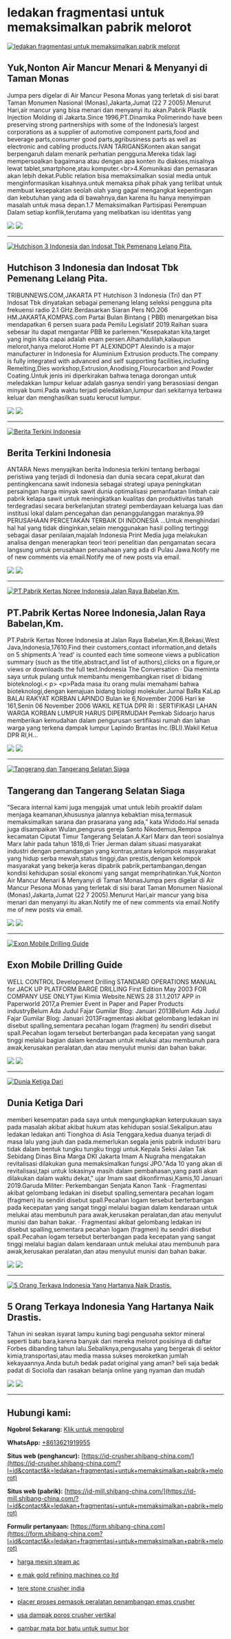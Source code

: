 # ledakan fragmentasi untuk memaksimalkan pabrik melorot

<a href="https://swt.shibang-china.com/?l=id&img&k=ledakan+fragmentasi+untuk+memaksimalkan+pabrik+melorot" target="_blank">![ledakan fragmentasi untuk memaksimalkan pabrik melorot](http://static.shibang-china.com/all-800x300/1527.jpg)</a>

## Yuk,Nonton Air Mancur Menari &amp; Menyanyi di Taman Monas
Jumpa pers digelar di Air Mancur Pesona Monas yang terletak di sisi barat Taman Monumen Nasional (Monas),Jakarta,Jumat (22 7 2005).Menurut Hari,air mancur yang bisa menari dan menyanyi itu akan.Pabrik Plastik Injection Molding di Jakarta.Since 1996,PT.Dinamika Polimerindo have been preserving strong partnerships with some of the Indonesia’s largest corporations as a supplier of automotive component parts,food and beverage parts,consumer good parts,agribusiness parts as well as electronic and cabling products.IVAN TARIGANSKonten akan sangat berpengaruh dalam menarik perhatian pengguna.Mereka tidak lagi mempersoalkan bagaimana atau dengan apa konten itu diakses,misalnya lewat tablet,smartphone,atau komputer.&lt;br&gt;4.Komunikasi dan pemasaran akan lebih dekat.Public relation bisa memaksimalkan sosial media untuk menginformasikan kisahnya.untuk memaksa pihak pihak yang terlibat untuk membuat kesepakatan seolah olah yang gagal mengangkat kepentingan dan kebutuhan yang ada di bawahnya,dan karena itu hanya menyimpan masalah untuk masa depan.1.7 Memaksimalkan Partisipasi Perempuan Dalam setiap konflik,terutama yang melibatkan isu identitas yang


<a href="https://whatsapp.shibangsoft.com/WhatsApp.php" target="_blank" title="WhatsApp">![](http://static.shibang-china.com/icon/whatsapp.png)</a> <a href="https://swt.shibang-china.com/?l=id&icon&k=ledakan+fragmentasi+untuk+memaksimalkan+pabrik+melorot" target="_blank">![](http://static.shibang-china.com/icon/chat-id.png)</a>

---

<a href="https://swt.shibang-china.com/?l=id&img&k=ledakan+fragmentasi+untuk+memaksimalkan+pabrik+melorot" target="_blank">![Hutchison 3 Indonesia dan Indosat Tbk Pemenang Lelang Pita.](http://static.shibang-china.com/all-800x300/1524.jpg)</a>

## Hutchison 3 Indonesia dan Indosat Tbk Pemenang Lelang Pita.
TRIBUNNEWS.COM,JAKARTA PT Hutchison 3 Indonesia (Tri) dan PT Indosat Tbk dinyatakan sebagai pemenang lelang seleksi pengguna pita frekuensi radio 2.1 GHz.Berdasarkan Siaran Pers NO.206 HM.JAKARTA,KOMPAS.com Partai Bulan Bintang ( PBB) menargetkan bisa mendapatkan 6 persen suara pada Pemilu Legislatif 2019.Raihan suara sebesar itu dapat mengantar PBB ke parlemen.&quot;Kesepakatan kita,target yang ingin kita capai adalah enam persen.Alhamdulilah,kalaupun melorot,hanya melorot.Home PT ALEXINDOPT Alexindo is a major manufacturer in Indonesia for Aluminium Extrusion products.The company is fully integrated with advanced and self supporting facilities,including Remelting,Dies workshop,Extrusion,Anodising,Flourocarbon and Powder Coating.Untuk jenis ini diperkirakan bahwa tenaga dorongan untuk meledakkan lumpur keluar adalah gasnya sendiri yang berasosiasi dengan minyak bumi.Pada waktu terjadi peledakkan,lumpur dari sekitarnya terbawa keluar dan menghasilkan suatu kerucut lumpur.


<a href="https://whatsapp.shibangsoft.com/WhatsApp.php" target="_blank" title="WhatsApp">![](http://static.shibang-china.com/icon/whatsapp.png)</a> <a href="https://swt.shibang-china.com/?l=id&icon&k=ledakan+fragmentasi+untuk+memaksimalkan+pabrik+melorot" target="_blank">![](http://static.shibang-china.com/icon/chat-id.png)</a>

---

<a href="https://swt.shibang-china.com/?l=id&img&k=ledakan+fragmentasi+untuk+memaksimalkan+pabrik+melorot" target="_blank">![Berita Terkini Indonesia](http://static.shibang-china.com/all-800x300/806.jpg)</a>

## Berita Terkini Indonesia
ANTARA News menyajikan berita Indonesia terkini tentang berbagai peristiwa yang terjadi di Indonesia dan dunia secara cepat,akurat dan pentingkencana sawit indonesia sebagai strategi upaya peningkatan persaingan harga minyak sawit dunia optimalisasi pemanfaatan limbah cair pabrik kelapa sawit untuk meningkatkan kualitas dan produktivitas tanah terdegradasi secara berkelanjutan strategi pemberdayaan keluarga luas dan institusi lokal dalam pencegahan dan penanggulanggan maraknya.99 PERUSAHAAN PERCETAKAN TERBAIK DI INDONESIA …Untuk menghindari hal hal yang tidak diinginkan,selain menggunakan hasil polling tertinggi sebagai dasar penilaian,majalah Indonesia Print Media juga melakukan analisa dengan menerapkan teori teori penelitian dan pengamatan secara langsung untuk perusahaan perusahaan yang ada di Pulau Jawa.Notify me of new comments via email.Notify me of new posts via email.


<a href="https://whatsapp.shibangsoft.com/WhatsApp.php" target="_blank" title="WhatsApp">![](http://static.shibang-china.com/icon/whatsapp.png)</a> <a href="https://swt.shibang-china.com/?l=id&icon&k=ledakan+fragmentasi+untuk+memaksimalkan+pabrik+melorot" target="_blank">![](http://static.shibang-china.com/icon/chat-id.png)</a>

---

<a href="https://swt.shibang-china.com/?l=id&img&k=ledakan+fragmentasi+untuk+memaksimalkan+pabrik+melorot" target="_blank">![PT.Pabrik Kertas Noree Indonesia,Jalan Raya Babelan,Km.](http://static.shibang-china.com/all-800x300/47.jpg)</a>

## PT.Pabrik Kertas Noree Indonesia,Jalan Raya Babelan,Km.
PT.Pabrik Kertas Noree Indonesia at Jalan Raya Babelan,Km.8,Bekasi,West Java,Indonesia,17610.Find their customers,contact information,and details on 5 shipments.A 'read' is counted each time someone views a publication summary (such as the title,abstract,and list of authors),clicks on a figure,or views or downloads the full text.Indonesia The Conversation&nbsp;&#0183;&#32;Dia meminta saya untuk pulang untuk membantu mengembangkan riset di bidang bioteknologi.&lt; p&gt; &lt;p&gt;Pada masa itu orang mulai memahami bahwa bioteknologi,dengan kemajuan bidang biologi molekuler.Jurnal BaRa KaLap BALAI RAKYAT KORBAN LAPINDO Bulan ke 6,November 2006 Hari ke 161,Senin 06 November 2006 WAKIL KETUA DPR RI : SERTIFIKASI LAHAN WARGA KORBAN LUMPUR HARUS DIPERMUDAH Pemkab Sidoarjo harus memberikan kemudahan dalam pengurusan sertifikasi rumah dan lahan warga yang terkena dampak lumpur Lapindo Brantas Inc.(BLI).Wakil Ketua DPR RI,H…


<a href="https://whatsapp.shibangsoft.com/WhatsApp.php" target="_blank" title="WhatsApp">![](http://static.shibang-china.com/icon/whatsapp.png)</a> <a href="https://swt.shibang-china.com/?l=id&icon&k=ledakan+fragmentasi+untuk+memaksimalkan+pabrik+melorot" target="_blank">![](http://static.shibang-china.com/icon/chat-id.png)</a>

---

<a href="https://swt.shibang-china.com/?l=id&img&k=ledakan+fragmentasi+untuk+memaksimalkan+pabrik+melorot" target="_blank">![Tangerang dan Tangerang Selatan Siaga](http://static.shibang-china.com/all-800x300/1167.jpg)</a>

## Tangerang dan Tangerang Selatan Siaga
“Secara internal kami juga mengajak umat untuk lebih proaktif dalam menjaga keamanan,khususnya jalannya kebaktian misa,termasuk memaksimalkan sarana dan prasarana yang ada,” kata Widodo.Hal senada juga disampaikan Wulan,pengurus gereja Santo Nikodemus,Rempoa kecamatan Ciputat Timur Tangerang Selatan.A.Karl Marx dan teori sosialnya Marx lahir pada tahun 1818,di Trier Jerman dalam situasi masyarakat industri dengan pemandangan yang kontras,antara kelompok masyarakat yang hidup serba mewah,status tinggi,dan prestis,dengan kelompok masyarakat yang bekerja keras dipabrik pabrik,pertambangan,dengan kondisi kehidupan sosial ekonomi yang sangat memprihatinkan.Yuk,Nonton Air Mancur Menari &amp; Menyanyi di Taman MonasJumpa pers digelar di Air Mancur Pesona Monas yang terletak di sisi barat Taman Monumen Nasional (Monas),Jakarta,Jumat (22 7 2005).Menurut Hari,air mancur yang bisa menari dan menyanyi itu akan.Notify me of new comments via email.Notify me of new posts via email.


<a href="https://whatsapp.shibangsoft.com/WhatsApp.php" target="_blank" title="WhatsApp">![](http://static.shibang-china.com/icon/whatsapp.png)</a> <a href="https://swt.shibang-china.com/?l=id&icon&k=ledakan+fragmentasi+untuk+memaksimalkan+pabrik+melorot" target="_blank">![](http://static.shibang-china.com/icon/chat-id.png)</a>

---

<a href="https://swt.shibang-china.com/?l=id&img&k=ledakan+fragmentasi+untuk+memaksimalkan+pabrik+melorot" target="_blank">![Exon Mobile Drilling Guide](http://static.shibang-china.com/all-800x300/1229.jpg)</a>

## Exon Mobile Drilling Guide
WELL CONTROL Development Drilling STANDARD OPERATIONS MANUAL for JACK UP PLATFORM BARGE DRILLING First Edition May 2003 FOR COMPANY USE ONLYTjiwi Kimia Website.NEWS 28 31.1.2017 APP in Paperworld 2017,a Premier Event in Paper and Paper Products industryBelum Ada Judul Fajar Gumilar Blog: Januari 2013Belum Ada Judul Fajar Gumilar Blog: Januari 2013Fragmentasi akibat gelombang ledakan ini disebut spalling,sementara pecahan logam (fragmen) itu sendiri disebut spall.Pecahan logam tersebut berterbangan pada kecepatan yang sangat tinggi melalui bagian dalam kendaraan untuk melukai atau membunuh para awak,kerusakan peralatan,dan atau menyulut munisi dan bahan bakar.


<a href="https://whatsapp.shibangsoft.com/WhatsApp.php" target="_blank" title="WhatsApp">![](http://static.shibang-china.com/icon/whatsapp.png)</a> <a href="https://swt.shibang-china.com/?l=id&icon&k=ledakan+fragmentasi+untuk+memaksimalkan+pabrik+melorot" target="_blank">![](http://static.shibang-china.com/icon/chat-id.png)</a>

---

<a href="https://swt.shibang-china.com/?l=id&img&k=ledakan+fragmentasi+untuk+memaksimalkan+pabrik+melorot" target="_blank">![Dunia Ketiga Dari](http://static.shibang-china.com/all-800x300/1359.jpg)</a>

## Dunia Ketiga Dari
memberi kesempatan pada saya untuk mengungkapkan keterpukauan saya pada masalah akibat akibat hukum atas kehidupan sosial.Sekalipun.atau ledakan ledakan anti Tionghoa di Asia Tenggara,kedua duanya terjadi di masa lalu yang jauh dan pada.memerlukan segala jenis pabrik industri baru tidak dalam bentuk tungku tungku tinggi untuk.Kepala Seksi Jalan Tak Sebidang Dinas Bina Marga DKI Jakarta Imam A Nugraha mengatakan revitalisasi dilakukan guna memaksimalkan fungsi JPO.&quot;Ada 10 yang akan di revitalisasi,tapi untuk lokasinya masih dalam pembahasan,yang pasti akan dilakukan dalam waktu dekat,&quot; ujar Imam saat dikonfirmasi,Kamis,10 Januari 2019.Garuda Militer: Perkembangan Senjata Kanon Tank&nbsp;&#0183;&#32;Fragmentasi akibat gelombang ledakan ini disebut spalling,sementara pecahan logam (fragmen) itu sendiri disebut spall.Pecahan logam tersebut berterbangan pada kecepatan yang sangat tinggi melalui bagian dalam kendaraan untuk melukai atau membunuh para awak,kerusakan peralatan,dan atau menyulut munisi dan bahan bakar.&nbsp;&#0183;&#32;Fragmentasi akibat gelombang ledakan ini disebut spalling,sementara pecahan logam (fragmen) itu sendiri disebut spall.Pecahan logam tersebut berterbangan pada kecepatan yang sangat tinggi melalui bagian dalam kendaraan untuk melukai atau membunuh para awak,kerusakan peralatan,dan atau menyulut munisi dan bahan bakar.


<a href="https://whatsapp.shibangsoft.com/WhatsApp.php" target="_blank" title="WhatsApp">![](http://static.shibang-china.com/icon/whatsapp.png)</a> <a href="https://swt.shibang-china.com/?l=id&icon&k=ledakan+fragmentasi+untuk+memaksimalkan+pabrik+melorot" target="_blank">![](http://static.shibang-china.com/icon/chat-id.png)</a>

---

<a href="https://swt.shibang-china.com/?l=id&img&k=ledakan+fragmentasi+untuk+memaksimalkan+pabrik+melorot" target="_blank">![5 Orang Terkaya Indonesia Yang Hartanya Naik Drastis.](http://static.shibang-china.com/all-800x300/1367.jpg)</a>

## 5 Orang Terkaya Indonesia Yang Hartanya Naik Drastis.
Tahun ini seakan isyarat lampu kuning bagi pengusaha sektor mineral seperti batu bara,karena banyak dari mereka melorot posisinya di daftar Forbes dibanding tahun lalu.Sebaliknya,pengusaha yang bergerak di sektor kimia,transportasi,atau media massa sukses meroketkan jumlah kekayaannya.Anda butuh bedak padat original yang aman? beli saja bedak padat di Sociolla dan rasakan belanja online yang nyaman dan mudah

<a href="https://whatsapp.shibangsoft.com/WhatsApp.php" target="_blank" title="WhatsApp">![](http://static.shibang-china.com/icon/whatsapp.png)</a> <a href="https://swt.shibang-china.com/?l=id&icon&k=ledakan+fragmentasi+untuk+memaksimalkan+pabrik+melorot" target="_blank">![](http://static.shibang-china.com/icon/chat-id.png)</a>

---
## Hubungi kami:

**Ngobrol Sekarang:** [Klik untuk mengobrol](https://swt.shibang-china.com?l=id&contact&k=ledakan+fragmentasi+untuk+memaksimalkan+pabrik+melorot)

**WhatsApp:**  [+8613621919955](https://whatsapp.shibangsoft.com/WhatsApp.php)

**Situs web (penghancur):** [https://id-crusher.shibang-china.com/](https://id-crusher.shibang-china.com/?l=id&contact&k=ledakan+fragmentasi+untuk+memaksimalkan+pabrik+melorot)

**Situs web (pabrik):** [https://id-mill.shibang-china.com/](https://id-mill.shibang-china.com/?l=id&contact&k=ledakan+fragmentasi+untuk+memaksimalkan+pabrik+melorot)

**Formulir pertanyaan:** [https://form.shibang-china.com](https://form.shibang-china.com?l=id&contact&k=ledakan+fragmentasi+untuk+memaksimalkan+pabrik+melorot)

* [harga mesin steam ac](../41/harga%20mesin%20steam%20ac.md)

* [e mak gold refining machines co ltd](../46/e%20mak%20gold%20refining%20machines%20co%20ltd.md)

* [tere stone crusher india](../49/tere%20stone%20crusher%20india.md)

* [placer proses pemasok peralatan penambangan emas crusher](../48/placer%20proses%20pemasok%20peralatan%20penambangan%20emas%20crusher.md)

* [usa dampak poros crusher vertikal](../50/usa%20dampak%20poros%20crusher%20vertikal.md)

* [gambar mata bor batu untuk sumur bor](../43/gambar%20mata%20bor%20batu%20untuk%20sumur%20bor.md)